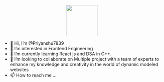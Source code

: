 <div id="header" align="center">
  <img src="https://media.giphy.com/media/M9gbBd9nbDrOTu1Mqx/giphy.gif" width="100"/>
</div>



- 👋 Hi, I’m @Priyanshu7839
- 👀 I’m interested in Frontend Engineering
- 🌱 I’m currently learning React js and DSA in C++.
- 💞️ I’m looking to collaborate on Multiple project with a team of experts to enhance my knowledge and creativity in the world of dynamic modeled websites
- 📫 How to reach me ...

<!---
Priyanshu7839/Priyanshu7839 is a ✨ special ✨ repository because its `README.md` (this file) appears on your GitHub profile.
You can click the Preview link to take a look at your changes.
--->
